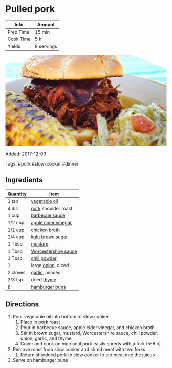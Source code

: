 # Pulled pork

| Info      | Amount     |
| --------- | ---------- |
| Prep Time | 15 min     |
| Cook Time | 5 h        |
| Yields    | 8 servings |

![Pulled pork](../_assets/pulled-pork.jpg)

Added: 2017-12-03

Tags: #pork #slow-cooker #dinner

## Ingredients

| Quantity | Item                                                             |
| -------- | ---------------------------------------------------------------- |
| 1 tsp    | [vegetable oil](../Ingredients/vegetable%20oil.md)               |
| 4 lbs    | [pork](../Ingredients/pork.md) shoulder roast                    |
| 1 cup    | [barbecue sauce](../Ingredients/barbecue-sauce.md)               |
| 1/2 cup  | [apple cider vinegar](../Ingredients/apple%20cider%20vinegar.md) |
| 1/2 cup  | [chicken broth](../Ingredients/chicken%20broth.md)               |
| 1/4 cup  | [light brown sugar](../Ingredients/brown%20sugar.md)             |
| 1 Tbsp   | [mustard](../Ingredients/mustard.md)                             |
| 1 Tbsp   | [Worcestershire sauce](../Ingredients/Worcestershire-sauce.md)   |
| 1 Tbsp   | [chili powder](../Ingredients/chili%20powder.md)                 |
| 1        | large [onion](../Ingredients/onion.md), diced                    |
| 2 cloves | [garlic](../Ingredients/garlic.md), minced                       |
| 2/3 tsp  | dried [thyme](../Ingredients/thyme.md)                           |
| 8        | [hamburger buns](../Ingredients/hamburger-buns.md)               |

## Directions

1. Pour vegetable oil into bottom of slow cooker
   1. Place in pork roast
   2. Pour in barbecue sauce, apple cider vinegar, and chicken broth
   3. Stir in brown sugar, mustard, Worcestershire sauce, chili powder, onion, garlic, and thyme
   4. Cover and cook on high until pork easily shreds with a fork (5-6 h)
2. Remove roast from slow cooker and shred meat with two forks
   1. Return shredded pork to slow cooker to stir meat into the juices
3. Serve on hamburger buns
